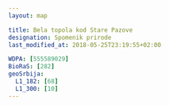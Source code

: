 ```yaml
---
layout: map

title: Bela topola kod Stare Pazove
designation: Spomenik prirode
last_modified_at: 2018-05-25T23:19:55+02:00

WDPA: [555589029]
BioRaS: [282]
geoSrbija:
  L1_182: [68]
  L1_300: [10]
---
```

